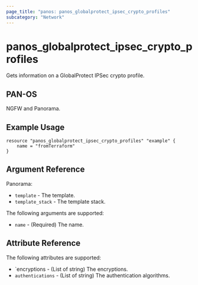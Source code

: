 ```yaml
---
page_title: "panos: panos_globalprotect_ipsec_crypto_profiles"
subcategory: "Network"
---
```


# panos_globalprotect_ipsec_crypto_profiles

Gets information on a GlobalProtect IPSec crypto profile.


## PAN-OS

NGFW and Panorama.


## Example Usage

```hcl
resource "panos_globalprotect_ipsec_crypto_profiles" "example" {
    name = "fromTerraform"
}
```


## Argument Reference

Panorama:

* `template` - The template.
* `template_stack` - The template stack.


The following arguments are supported:

* `name` - (Required) The name.


## Attribute Reference

The following attributes are supported:

* `encryptions - (List of string) The encryptions.
* `authentications` - (List of string) The authentication algorithms.
